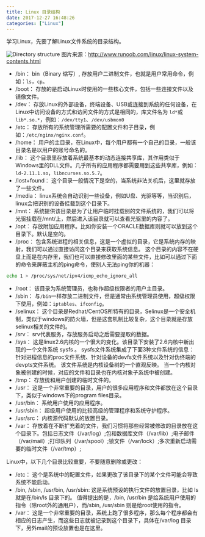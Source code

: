 ```yaml
---
title: Linux 目录结构
date: 2017-12-27 16:48:26
categories: ["Linux"]
---
```


学习Linux，先要了解Linux文件系统的目录结构。



![Directory structure](/images/linux-directory-structure/directory-structure.jpg)
图片来源：http://www.runoob.com/linux/linux-system-contents.html


- /bin：
bin（Binary 缩写）, 存放用户二进制文件，也就是用户常用命令，例如：`ls`，`cp`。
- /boot：
存放的是启动Linux时使用的一些核心文件，包括一些连接文件以及镜像文件。
- /dev：
存放Linux的外部设备，终端设备、USB或连接到系统的任何设备，在Linux中访问设备的方式和访问文件的方式是相同的，库文件名为 `ld*`或`lib*.so.*`，例如：`/dev/tty1`、`/dev/usbmon0`
- /etc：
存放所有的系统管理所需要的配置文件和子目录，例如：`/etc/nginx/nginx.conf`。
- /home：
用户的主目录，在Linux中，每个用户都有一个自己的目录，一般该目录名是以用户的账号命名的。
- /lib：
这个目录里存放着系统最基本的动态连接共享库，其作用类似于Windows里的DLL文件。几乎所有的应用程序都需要用到这些共享库，例如：`ld-2.11.1.so`，`libncurses.so.5.7`。
- /lost+found：
这个目录一般情况下是空的，当系统非法关机后，这里就存放了一些文件。
- /media：
linux系统会自动识别一些设备，例如U盘、光驱等等，当识别后，linux会把识别的设备挂载到这个目录下。
- /mnt：
系统提供该目录是为了让用户临时挂载别的文件系统的，我们可以将光驱挂载在/mnt/上，然后进入该目录就可以查看光驱里的内容了。
- /opt：
 存放附加应用程序。比如你安装一个ORACLE数据库则就可以放到这个目录下。默认是空的。
- /proc：
包含系统进程的相关信息，这是一个虚拟的目录，它是系统内存的映射，我们可以通过直接访问这个目录来获取系统信息。
这个目录的内容不在硬盘上而是在内存里，我们也可以直接修改里面的某些文件，比如可以通过下面的命令来屏蔽主机的ping命令，使别人无法ping你的机器：
``` bash
echo 1 > /proc/sys/net/ipv4/icmp_echo_ignore_all
```
- /root：
该目录为系统管理员，也称作超级权限者的用户主目录。
- /sbin：
与`/bin`一样存放二进制文件，但是通常由系统管理员使用，超级权限下使用，例如：`iptables`、`ifconfig`。
- /selinux：
 这个目录是Redhat/CentOS所特有的目录，Selinux是一个安全机制，类似于windows的防火墙，但是这套机制比较复杂，这个目录就是存放selinux相关的文件的。
- /srv：
 srv代表服务，存放服务启动之后需要提取的数据。
- /sys：
 这是linux2.6内核的一个很大的变化。该目录下安装了2.6内核中新出现的一个文件系统 sysfs 。
sysfs文件系统集成了下面3种文件系统的信息：针对进程信息的proc文件系统、针对设备的devfs文件系统以及针对伪终端的devpts文件系统。
该文件系统是内核设备树的一个直观反映。
当一个内核对象被创建的时候，对应的文件和目录也在内核对象子系统中被创建。
- /tmp：
存放统和用户创建的临时文件的。
- /usr：
 这是一个非常重要的目录，用户的很多应用程序和文件都放在这个目录下，类似于windows下的program files目录。
- /usr/bin：
系统用户使用的应用程序。
- /usr/sbin：
超级用户使用的比较高级的管理程序和系统守护程序。
- /usr/src：
内核源代码默认的放置目录。
- /var：
存放着在不断扩充着的文件，我们习惯将那些经常被修改的目录放在这个目录下。包括日志文件（/var/log）;包和数据库文件（/var/lib）;电子邮件（/var/mail）;打印队列（/var/spool）;锁文件（/var/lock）;多次重新启动需要的临时文件（/var/tmp）;


Linux中，以下几个目录比较重要，不要随意删除或更改：
- /etc： 
这个是系统中的配置文件，如果更改了该目录下的某个文件可能会导致系统不能启动。
- /bin, /sbin, /usr/bin, /usr/sbin: 
这是系统预设的执行文件的放置目录，比如 ls 就是在/bin/ls 目录下的。
值得提出的是，/bin, /usr/bin 是给系统用户使用的指令（除root外的通用户），而/sbin, /usr/sbin 则是给root使用的指令。
- /var： 
这是一个非常重要的目录，系统上跑了很多程序，那么每个程序都会有相应的日志产生，而这些日志就被记录到这个目录下，具体在/var/log 目录下，另外mail的预设放置也是在这里。